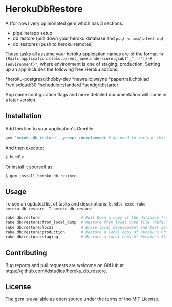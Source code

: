 # HerokuDbRestore

A (for now) very opinionated gem which has 3 sections:

* pipeline/app setup
* db restore (pull down your heroku database and `psql < tmp/latest.db`)
* db_restores (push to heroku remotes)

These tasks all assume your heroku application names are of the format `"#{Rails.application.class.parent_name.underscore.gsub('_','-')}-#{environment}"`, where environment is one of staging, production. Setting up an app includes the following free Heroku addons:

*heroku-postgresql:hobby-dev
*newrelic:wayne
*papertrail:choklad
*rediscloud:30 
*scheduler:standard
*sendgrid:starter

App name configuration flags and more detailed documentation will come in a later version.


## Installation

Add this line to your application's Gemfile:

```ruby
gem 'heroku_db_restore', group: :development # No need to include this on production or staging
```

And then execute:

    $ bundle

Or install it yourself as:

    $ gem install heroku_db_restore

## Usage
To see an updated list of tasks and descriptions:
`bundle exec rake heroku_db_restore -T heroku_db_restore`

~~~bash
rake db:restore                  # Pull Down a copy of the database from the specified heroku environment
rake db:restore:from_local_dump  # Restore from local dump file (defaults to '/tmp/latest.dump' - specify with DUMP_FILE Environmental Variable)
rake db:restore:local            # Erase local development and test database and restore from the local dump file
rake db:restore:production       # Restore a local copy of Heroku's Production Environment database
rake db:restore:staging          # Restore a local copy of Heroku's Staging Environment database
~~~


## Contributing

Bug reports and pull requests are welcome on GitHub at https://github.com/ldstudios/heroku_db_restore.


## License

The gem is available as open source under the terms of the [MIT License](http://opensource.org/licenses/MIT).
